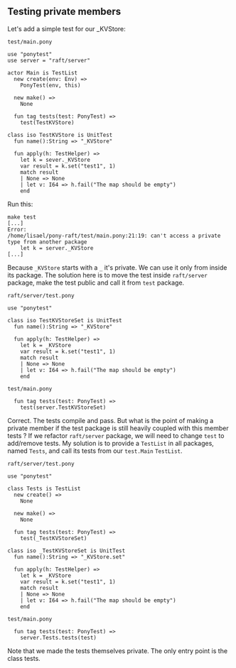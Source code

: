 ## Testing private members

Let's add a simple test for our _KVStore:

`test/main.pony`
```pony
use "ponytest"
use server = "raft/server"

actor Main is TestList
  new create(env: Env) =>
    PonyTest(env, this)

  new make() =>
    None

  fun tag tests(test: PonyTest) =>
    test(TestKVStore)

class iso TestKVStore is UnitTest
  fun name():String => "_KVStore"

  fun apply(h: TestHelper) =>
    let k = sever._KVStore
    var result = k.set("test1", 1)
    match result
    | None => None
    | let v: I64 => h.fail("The map should be empty")
    end
```

Run this:

```
make test
[...]
Error:
/home/lisael/pony-raft/test/main.pony:21:19: can't access a private type from another package
    let k = server._KVStore
[...]
```

Because `_KVStore` starts with a `_` it's private. We can use it only from
inside its package. The solution here is to move the test inside `raft/server`
package, make the test public and call it from `test` package.

`raft/server/test.pony`
```pony
use "ponytest"

class iso TestKVStoreSet is UnitTest
  fun name():String => "_KVStore"

  fun apply(h: TestHelper) =>
    let k = _KVStore
    var result = k.set("test1", 1)
    match result
    | None => None
    | let v: I64 => h.fail("The map should be empty")
    end
```

`test/main.pony`
```pony
  fun tag tests(test: PonyTest) =>
    test(server.TestKVStoreSet)
```

Correct. The tests compile and pass. But what is the point of making a private
member if the test package is still heavily coupled with this member tests ? If we
refactor `raft/server` package, we will need to change `test` to add/remove
tests. My solution is to provide a `TestList` in all packages, named `Tests`,
and call its tests from our `test.Main` `TestList`.

`raft/server/test.pony`
```pony
use "ponytest"

class Tests is TestList 
  new create() =>
    None

  new make() =>
    None

  fun tag tests(test: PonyTest) =>
    test(_TestKVStoreSet)

class iso _TestKVStoreSet is UnitTest
  fun name():String => "_KVStore.set"

  fun apply(h: TestHelper) =>
    let k = _KVStore
    var result = k.set("test1", 1)
    match result
    | None => None
    | let v: I64 => h.fail("The map should be empty")
    end
```

`test/main.pony`
```pony
  fun tag tests(test: PonyTest) =>
    server.Tests.tests(test)
```

Note that we made the tests themselves private. The only entry point is the class
tests.
